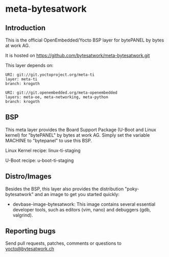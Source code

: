 meta-bytesatwork
================================


Introduction
-------------------------
This is the official OpenEmbedded/Yocto BSP layer for bytePANEL by bytes
at work AG.

It is hosted on https://github.com/bytesatwork/meta-bytesatwork.git

This layer depends on:

	URI: git://git.yoctoproject.org/meta-ti
	layer: meta-ti
	branch: krogoth

	URI: git://git.openembedded.org/meta-openembedded
	layers: meta-oe, meta-networking, meta-python
	branch: krogoth


BSP
-------------------------
This meta layer provides the Board Support Package (U-Boot and Linux
kernel) for "bytePANEL" by bytes at work AG. Simply set the variable
MACHINE to "bytepanel" to use this BSP.

Linux Kernel recipe: linux-ti-staging

U-Boot recipe: u-boot-ti-staging


Distro/Images
-------------------------
Besides the BSP, this layer also provides the distribution
"poky-bytesatwork" and an image to get you started quickly:

* devbase-image-bytesatwork: This image contains several essential
  developer tools, such as editors (vim, nano) and debuggers (gdb,
  valgrind).


Reporting bugs
-------------------------
Send pull requests, patches, comments or questions to yocto@bytesatwork.ch
